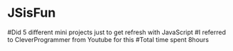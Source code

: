 # JSisFun
#Did 5 different mini projects just to get refresh with JavaScript 
#I referred to CleverProgrammer from Youtube for this
#Total time spent 8hours
